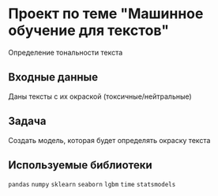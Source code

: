 # Проект по теме "Машинное обучение для текстов"
Определение тональности текста

## Входные данные
Даны тексты с их окраской (токсичные/нейтральные)

## Задача
Создать модель, которая будет определять окраску текста

## Используемые библиотеки
`pandas` `numpy` `sklearn` `seaborn` `lgbm` `time` `statsmodels`